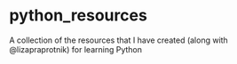 # python_resources
A collection of the resources that I have created (along with @lizapraprotnik) for learning Python
